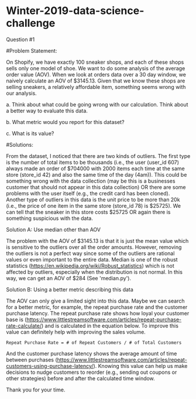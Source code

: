 # Winter-2019-data-science-challenge
Question #1

#Problem Statement:

On Shopify, we have exactly 100 sneaker shops, and each of these shops sells only one model of shoe. We want to do some analysis of the average order value (AOV). When we look at orders data over a 30 day window, we naively calculate an AOV of $3145.13. Given that we know these shops are selling sneakers, a relatively affordable item, something seems wrong with our analysis.

a. Think about what could be going wrong with our calculation. Think about a better way to evaluate this data. 

b. What metric would you report for this dataset?

c. What is its value?

#Solutions:

From the dataset, I noticed that there are two kinds of outliers. The first type is the number of total items to be thousands (i.e., the user (user_id 607) always made an order of $704000 with 2000 items each time at the same store (store_id 42) and also the same time of the day (4am)). This could be something wrong with the data collection (may be this is a businesses customer that should not appear in this data collection) OR there are some problems with the user itself (e.g., the credit card has been cloned). Another type of outliers in this data is the unit price to be more than 20k (i.e., the price of one item in the same store (store_id 78) is $25725). We can tell that the sneaker in this store costs $25725 OR again there is something suspicious with the data. 

   Solution A: Use median other than AOV

The problem with the AOV of $3145.13 is that it is just the mean value which is sensitive to the outliers over all the order amounts. However, removing the outliers is not a perfect way since some of the outliers are rational values or even important to the entire data. Median is one of the robust statistics (https://en.wikipedia.org/wiki/Robust_statistics) which is not affected by outliers, especially when the distribution is not normal. In this way, we can get an AOV of $284 (See 'median.py').

   Solution B: Using a better metric describing this data

The AOV can only give a limited sight into this data. Maybe we can search for a better metric, for example, the repeat purchase rate and the customer purchase latency. The repeat purchase rate shows how loyal your customer base is (https://www.littlestreamsoftware.com/articles/repeat-purchase-rate-calculate/) and is calculated in the equation below. To improve this value can definitely help with improving the sales volume.  

    Repeat Purchase Rate = # of Repeat Customers / # of Total Customers
    
 And the customer purchase latency shows the average amount of time between purchases (https://www.littlestreamsoftware.com/articles/repeat-customers-using-purchase-latency/). Knowing this value can help us make decisions to nudge customers to reorder (e.g., sending out coupons or other strategies) before and after the calculated time window.

Thank you for your time.

